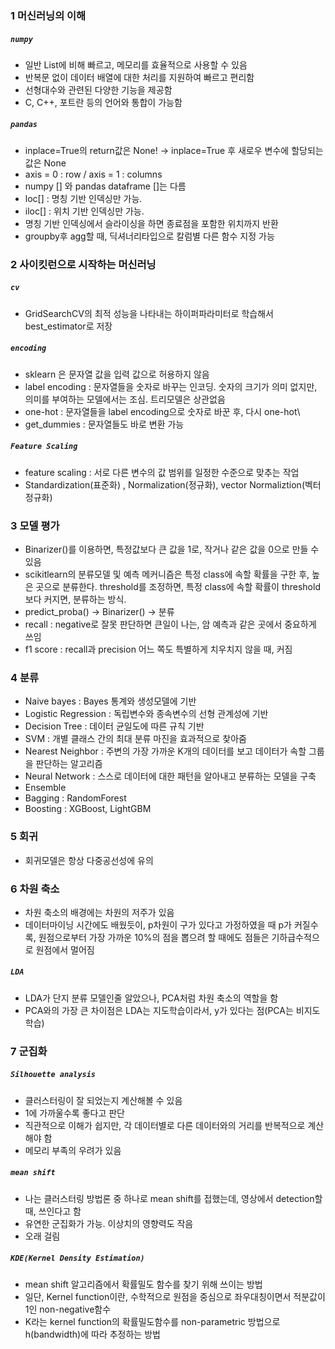### 1 머신러닝의 이해 
##### `numpy`
- 일반 List에 비해 빠르고, 메모리를 효율적으로 사용할 수 있음
- 반복문 없이 데이터 배열에 대한 처리를 지원하여 빠르고 편리함
- 선형대수와 관련된 다양한 기능을 제공함
- C, C++, 포트란 등의 언어와 통합이 가능함

##### `pandas`
- inplace=True의 return값은 None! -> inplace=True 후 새로우 변수에 할당되는 값은 None
- axis = 0 : row / axis = 1 : columns
- numpy [] 와 pandas dataframe []는 다름
- loc[] : 명칭 기반 인덱싱만 가능. 
- iloc[] : 위치 기반 인덱싱만 가능.
- 명칭 기반 인덱싱에서 슬라이싱을 하면 종료점을 포함한 위치까지 반환
- groupby후 agg할 때, 딕셔너리타입으로 칼럼별 다른 함수 지정 가능

### 2 사이킷런으로 시작하는 머신러닝
##### `cv`
- GridSearchCV의 최적 성능을 나타내는 하이퍼파라미터로 학습해서 best_estimator로 저장
##### `encoding`
- sklearn 은 문자열 값을 입력 값으로 허용하지 않음
- label encoding : 문자열들을 숫자로 바꾸는 인코딩. 숫자의 크기가 의미 없지만, 의미를 부여하는 모델에서는 조심. 트리모델은 상관없음
- one-hot : 문자열들을 label encoding으로 숫자로 바꾼 후, 다시 one-hot\
- get_dummies : 문자열들도 바로 변환 가능
##### `Feature Scaling`
- feature scaling : 서로 다른 변수의 값 범위를 일정한 수준으로 맞추는 작업
- Standardization(표준화) , Normalization(정규화), vector Normaliztion(벡터 정규화)

### 3 모델 평가
- Binarizer()를 이용하면, 특정값보다 큰 값을 1로, 작거나 같은 값을 0으로 만들 수 있음
- scikitlearn의 분류모델 및 예측 메커니즘은 특정 class에 속할 확률을 구한 후, 높은 곳으로 분류한다. threshold를 조정하면, 특정 class에 속할 확률이 threshold보다 커지면, 분류하는 방식.
- predict_proba() -> Binarizer() -> 분류
- recall : negative로 잘못 판단하면 큰일이 나는, 암 예측과 같은 곳에서 중요하게 쓰임
- f1 score : recall과 precision 어느 쪽도 특별하게 치우치지 않을 때, 커짐

### 4 분류
- Naive bayes : Bayes 통계와 생성모델에 기반
- Logistic Regression : 독립변수와 종속변수의 선형 관계성에 기반
- Decision Tree : 데이터 균일도에 따른 규칙 기반
- SVM : 개별 클래스 간의 최대 분류 마진을 효과적으로 찾아줌
- Nearest Neighbor : 주변의 가장 가까운 K개의 데이터를 보고 데이터가 속할 그룹을 판단하는 알고리즘
- Neural Network : 스스로 데이터에 대한 패턴을 알아내고 분류하는 모델을 구축
- Ensemble
- Bagging : RandomForest
- Boosting : XGBoost, LightGBM 

### 5 회귀
- 회귀모델은 항상 다중공선성에 유의

### 6 차원 축소
- 차원 축소의 배경에는 차원의 저주가 있음
- 데이터마이닝 시간에도 배웠듯이, p차원이 구가 있다고 가정하였을 때 p가 커질수록, 원점으로부터 가장 가까운 10%의 점을 뽑으려 할 때에도 점들은 기하급수적으로 원점에서 멀어짐

##### `LDA`
- LDA가 단지 분류 모델인줄 알았으나, PCA처럼 차원 축소의 역할을 함
- PCA와의 가장 큰 차이점은 LDA는 지도학습이라서, y가 있다는 점(PCA는 비지도학습)


### 7 군집화
##### `Silhouette analysis` 
- 클러스터링이 잘 되었는지 계산해볼 수 있음
- 1에 가까울수록 좋다고 판단
- 직관적으로 이해가 쉽지만, 각 데이터별로 다른 데이터와의 거리를 반복적으로 계산해야 함
- 메모리 부족의 우려가 있음

##### `mean shift`
- 나는 클러스터링 방법론 중 하나로 mean shift를 접했는데, 영상에서 detection할 때, 쓰인다고 함
- 유연한 군집화가 가능. 이상치의 영향력도 작음
- 오래 걸림

##### `KDE(Kernel Density Estimation)`
- mean shift 알고리즘에서 확률밀도 함수를 찾기 위해 쓰이는 방법
- 일단, Kernel function이란, 수학적으로 원점을 중심으로 좌우대칭이면서 적분값이 1인 non-negative함수
- K라는 kernel function의 확률밀도함수를 non-parametric 방법으로 h(bandwidth)에 따라 추정하는 방법
